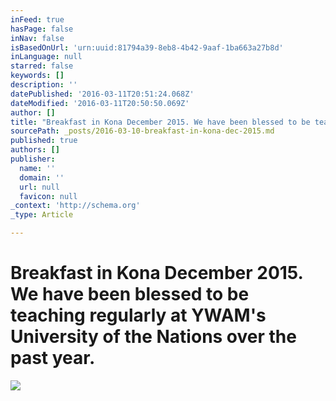 ```yaml
---
inFeed: true
hasPage: false
inNav: false
isBasedOnUrl: 'urn:uuid:81794a39-8eb8-4b42-9aaf-1ba663a27b8d'
inLanguage: null
starred: false
keywords: []
description: ''
datePublished: '2016-03-11T20:51:24.068Z'
dateModified: '2016-03-11T20:50:50.069Z'
author: []
title: "Breakfast in Kona December 2015. We have been blessed to be teaching regularly at YWAM's University of the Nations over the past year."
sourcePath: _posts/2016-03-10-breakfast-in-kona-dec-2015.md
published: true
authors: []
publisher:
  name: ''
  domain: ''
  url: null
  favicon: null
_context: 'http://schema.org'
_type: Article

---
```

# Breakfast in Kona December 2015\. We have been blessed to be teaching regularly at YWAM's University of the Nations over the past year.
![](https://the-grid-user-content.s3-us-west-2.amazonaws.com/147a4b8f-02c6-4ef3-81bc-dd52603d34c2.png)